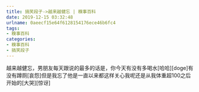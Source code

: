 ```yaml
---
title: 搞笑段子->越来越健忘 | 糗事百科
date: 2019-12-15 03:32:48
urlname: 0aeecf15e64f6128154176ece46b6fc4
tags: 
- 糗事百科
categories:
- 糗事百科
- 搞笑段子
---
```

越来越健忘，男朋友每天跟说的最多的话是，你今天有没有多喝水[哈哈][doge]有没有蹲厕[哀怨]但是我忘了他是一直以来都这样关心我呢还是从我体重超100之后开始的[大哭][惊讶]



